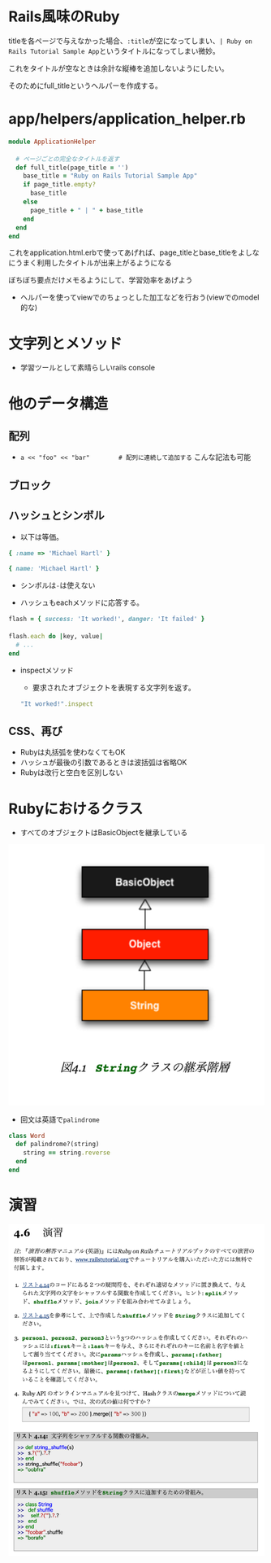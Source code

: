 # Rails風味のRuby

titleを各ページで与えなかった場合、`:title`が空になってしまい、`| Ruby on Rails Tutorial Sample App`というタイトルになってしまい微妙。

これをタイトルが空なときは余計な縦棒を追加しないようにしたい。

そのためにfull_titleというヘルパーを作成する。

# app/helpers/application_helper.rb

```ruby
module ApplicationHelper

  # ページごとの完全なタイトルを返す
  def full_title(page_title = '')
    base_title = "Ruby on Rails Tutorial Sample App"
    if page_title.empty?
      base_title
    else
      page_title + " | " + base_title
    end
  end
end
```

これをapplication.html.erbで使ってあげれば、page_titleとbase_titleをよしなにうまく利用したタイトルが出来上がるようになる

ぼちぼち要点だけメモるようにして、学習効率をあげよう

* ヘルパーを使ってviewでのちょっとした加工などを行おう(viewでのmodel的な)

# 文字列とメソッド

* 学習ツールとして素晴らしいrails console

# 他のデータ構造

## 配列

* `a << "foo" << "bar"        # 配列に連続して追加する` こんな記法も可能

## ブロック

## ハッシュとシンボル

* 以下は等価。

```ruby
{ :name => 'Michael Hartl' }
```

```ruby
{ name: 'Michael Hartl' }
```

* シンボルは`-`は使えない

* ハッシュもeachメソッドに応答する。

```ruby
flash = { success: 'It worked!', danger: 'It failed' }

flash.each do |key, value|
  # ...
end
``` 

* inspectメソッド

  * 要求されたオブジェクトを表現する文字列を返す。
  
  ```ruby
  "It worked!".inspect
  ```
  
## CSS、再び

* Rubyは丸括弧を使わなくてもOK
* ハッシュが最後の引数であるときは波括弧は省略OK
* Rubyは改行と空白を区別しない

# Rubyにおけるクラス

* すべてのオブジェクトはBasicObjectを継承している

![class.png](./class.png)

* 回文は英語で`palindrome`

```ruby
class Word
  def palindrome?(string)
    string == string.reverse
  end
end
```

# 演習

![exercise4.png](./exercise4.png)
